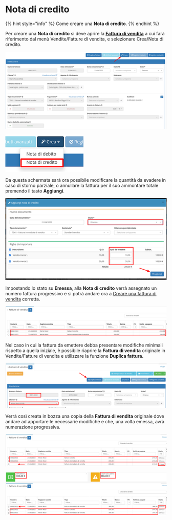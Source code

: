 # Nota di credito

{% hint style="info" %}
Come creare una **Nota di credito**.
{% endhint %}

Per creare una **Nota di credito** si deve aprire la [**Fattura di vendita**](../modules/vendite/fatturedivendita/) a cui farà riferimento dal menù Vendite/Fatture di vendita, e selezionare Crea/Nota di credito.

![](<../.gitbook/assets/image (88).png>)

![ ](<../.gitbook/assets/image (58).png>)

Da questa schermata sarà ora possibile modificare la quantità da evadere in caso di storno parziale, o annullare la fattura per il suo ammontare totale premendo il tasto **Aggiungi**.

![](<../.gitbook/assets/image (83).png>)

Impostando lo stato su **Emessa**, alla **Nota di credito** verrà assegnato un numero fattura progressivo e si potrà andare ora a [Creare una fattura di vendita](../modules/vendite/fatturedivendita/creazionefatturevendita.md) corretta.

![](<../.gitbook/assets/image (28).png>)

Nel caso in cui la fattura da emettere debba presentare modifiche minimali rispetto a quella iniziale, è possibile riaprire la **Fattura di vendita** originale in Vendite/Fatture di vendita e utilizzare la funzione **Duplica fattura.**

![](<../.gitbook/assets/image (45).png>)

Verrà così creata in bozza una copia della **Fattura di vendita** originale dove andare ad apportare le necessarie modifiche e che, una volta emessa, avrà numerazione progressiva.

![Bozza della fattura Duplicata](<../.gitbook/assets/image (87).png>)

![Fattura modificata ed emessa](<../.gitbook/assets/image (59).png>)

